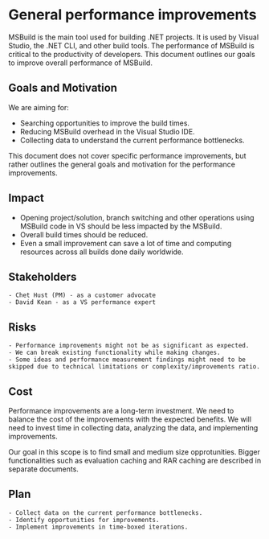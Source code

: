 # General performance improvements
MSBuild is the main tool used for building .NET projects. It is used by Visual Studio, the .NET CLI, and other build tools. The performance of MSBuild is critical to the productivity of developers. This document outlines our goals to improve overall performance of MSBuild.

## Goals and Motivation

We are aiming for:
 - Searching opportunities to improve the build times.
 - Reducing MSBuild overhead in the Visual Studio IDE.
 - Collecting data to understand the current performance bottlenecks.

This document does not cover specific performance improvements, but rather outlines the general goals and motivation for the performance improvements.


## Impact
    
 - Opening project/solution, branch switching and other operations using MSBuild code in VS should be less impacted by the MSBuild.
 - Overall build times should be reduced. 
 - Even a small improvement can save a lot of time and computing resources across all builds done daily worldwide.

## Stakeholders

    - Chet Hust (PM) - as a customer advocate
    - David Kean - as a VS performance expert

## Risks

    - Performance improvements might not be as significant as expected.
    - We can break existing functionality while making changes.
    - Some ideas and performance measurement findings might need to be skipped due to technical limitations or complexity/improvements ratio.

## Cost

Performance improvements are a long-term investment. We need to balance the cost of the improvements with the expected benefits.
We will need to invest time in collecting data, analyzing the data, and implementing improvements.

Our goal in this scope is to find small and medium size opprotunities. Bigger functionalities such as evaluation caching and RAR caching are described in separate documents.

## Plan
    
    - Collect data on the current performance bottlenecks.
    - Identify opportunities for improvements.
    - Implement improvements in time-boxed iterations.
